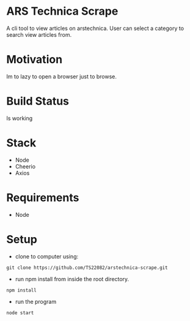 # ARS Technica Scrape

A cli tool to view articles on arstechnica. User can select a category to search view articles from.

# Motivation

Im to lazy to open a browser just to browse.

# Build Status

Is working

# Stack

- Node
- Cheerio
- Axios

# Requirements

- Node

# Setup

- clone to computer using:

```
git clone https://github.com/TS22082/arstechnica-scrape.git
```

- run npm install from inside the root directory.

```
npm install
```

- run the program

```
node start
```
